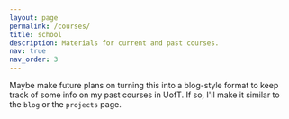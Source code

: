 ```yaml
---
layout: page
permalink: /courses/
title: school
description: Materials for current and past courses.
nav: true
nav_order: 3
---
```


Maybe make future plans on turning this into a blog-style format to keep track of some info on my past courses in UofT.
If so, I'll make it similar to the `blog` or the `projects` page.
